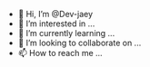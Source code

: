 - 👋 Hi, I’m @Dev-jaey
- 👀 I’m interested in ...
- 🌱 I’m currently learning ...
- 💞️ I’m looking to collaborate on ...
- 📫 How to reach me ...

<!---
Dev-jaey/Dev-jaey is a ✨ special ✨ repository because its `README.md` (this file) appears on your GitHub profile.
You can click the Preview link to take a look at your changes.
--->
